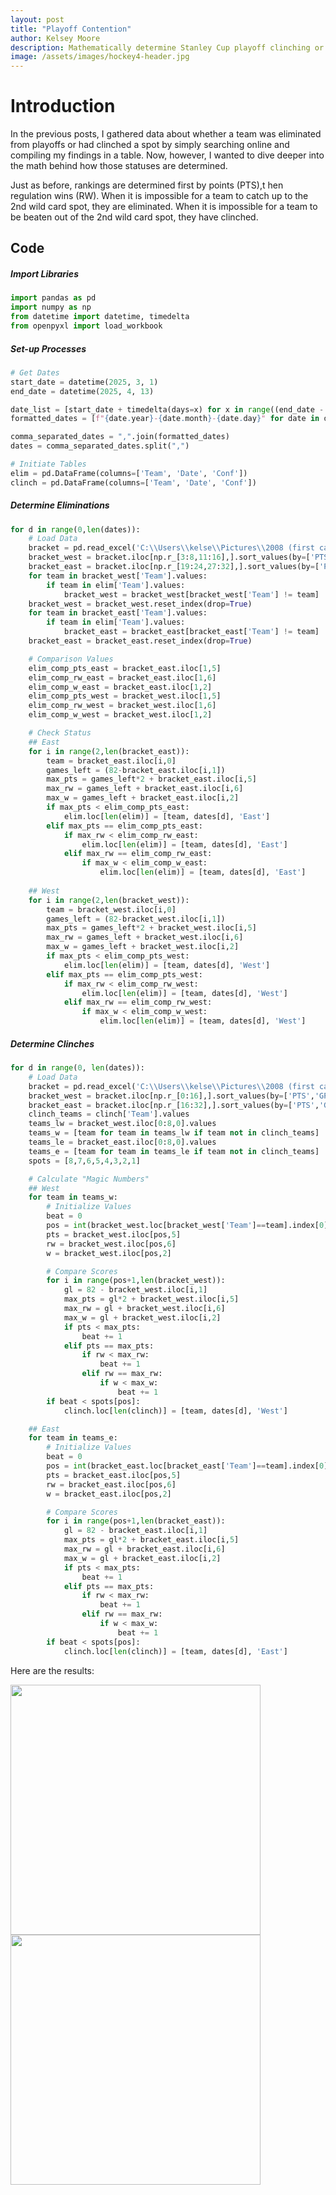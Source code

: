 ```yaml
---
layout: post
title: "Playoff Contention"
author: Kelsey Moore
description: Mathematically determine Stanley Cup playoff clinching or elimination
image: /assets/images/hockey4-header.jpg
---
```


# Introduction

In the previous posts, I gathered data about whether a team was eliminated from playoffs or had clinched a spot by simply searching online and compiling my findings in a table. Now, however, I wanted to dive deeper into the math behind how those statuses are determined.

Just as before, rankings are determined first by points (PTS),t hen regulation wins (RW). When it is impossible for a team to catch up to the 2nd wild card spot, they are eliminated. When it is impossible for a team to be beaten out of the 2nd wild card spot, they have clinched.

## Code

##### Import Libraries
```python
import pandas as pd
import numpy as np
from datetime import datetime, timedelta
from openpyxl import load_workbook
```

##### Set-up Processes
```python
# Get Dates
start_date = datetime(2025, 3, 1)
end_date = datetime(2025, 4, 13)

date_list = [start_date + timedelta(days=x) for x in range((end_date - start_date).days + 1)]
formatted_dates = [f"{date.year}-{date.month}-{date.day}" for date in date_list]

comma_separated_dates = ",".join(formatted_dates)
dates = comma_separated_dates.split(",")

# Initiate Tables
elim = pd.DataFrame(columns=['Team', 'Date', 'Conf'])
clinch = pd.DataFrame(columns=['Team', 'Date', 'Conf'])
```

##### Determine Eliminations
```python
for d in range(0,len(dates)):
    # Load Data
    bracket = pd.read_excel('C:\\Users\\kelse\\Pictures\\2008 (first camera)\\NHL Records.xlsx', sheet_name=dates[d])
    bracket_west = bracket.iloc[np.r_[3:8,11:16],].sort_values(by=['PTS','GP','RW','W'], ascending=[False, True, False, False]).reset_index(drop=True)
    bracket_east = bracket.iloc[np.r_[19:24,27:32],].sort_values(by=['PTS','GP','RW','W'], ascending=[False, True, False, False]).reset_index(drop=True)
    for team in bracket_west['Team'].values:
        if team in elim['Team'].values:
            bracket_west = bracket_west[bracket_west['Team'] != team]
    bracket_west = bracket_west.reset_index(drop=True)
    for team in bracket_east['Team'].values:
        if team in elim['Team'].values:
            bracket_east = bracket_east[bracket_east['Team'] != team]
    bracket_east = bracket_east.reset_index(drop=True)    

    # Comparison Values
    elim_comp_pts_east = bracket_east.iloc[1,5]
    elim_comp_rw_east = bracket_east.iloc[1,6]
    elim_comp_w_east = bracket_east.iloc[1,2]
    elim_comp_pts_west = bracket_west.iloc[1,5]
    elim_comp_rw_west = bracket_west.iloc[1,6]
    elim_comp_w_west = bracket_west.iloc[1,2]

    # Check Status
    ## East
    for i in range(2,len(bracket_east)):
        team = bracket_east.iloc[i,0]
        games_left = (82-bracket_east.iloc[i,1])
        max_pts = games_left*2 + bracket_east.iloc[i,5]
        max_rw = games_left + bracket_east.iloc[i,6]
        max_w = games_left + bracket_east.iloc[i,2]
        if max_pts < elim_comp_pts_east:
            elim.loc[len(elim)] = [team, dates[d], 'East']
        elif max_pts == elim_comp_pts_east:
            if max_rw < elim_comp_rw_east:
                elim.loc[len(elim)] = [team, dates[d], 'East']
            elif max_rw == elim_comp_rw_east:
                if max_w < elim_comp_w_east:
                    elim.loc[len(elim)] = [team, dates[d], 'East']
    
    ## West
    for i in range(2,len(bracket_west)):
        team = bracket_west.iloc[i,0]
        games_left = (82-bracket_west.iloc[i,1])
        max_pts = games_left*2 + bracket_west.iloc[i,5]
        max_rw = games_left + bracket_west.iloc[i,6]
        max_w = games_left + bracket_west.iloc[i,2]
        if max_pts < elim_comp_pts_west:
            elim.loc[len(elim)] = [team, dates[d], 'West']
        elif max_pts == elim_comp_pts_west:
            if max_rw < elim_comp_rw_west:
                elim.loc[len(elim)] = [team, dates[d], 'West']
            elif max_rw == elim_comp_rw_west:
                if max_w < elim_comp_w_west:
                    elim.loc[len(elim)] = [team, dates[d], 'West']
```

##### Determine Clinches
```python
for d in range(0, len(dates)):
    # Load Data
    bracket = pd.read_excel('C:\\Users\\kelse\\Pictures\\2008 (first camera)\\NHL Records.xlsx', sheet_name=dates[d])
    bracket_west = bracket.iloc[np.r_[0:16],].sort_values(by=['PTS','GP','RW','W'], ascending=[False, True, False, False]).reset_index(drop=True)
    bracket_east = bracket.iloc[np.r_[16:32],].sort_values(by=['PTS','GP','RW','W'], ascending=[False, True, False, False]).reset_index(drop=True)
    clinch_teams = clinch['Team'].values
    teams_lw = bracket_west.iloc[0:8,0].values
    teams_w = [team for team in teams_lw if team not in clinch_teams]
    teams_le = bracket_east.iloc[0:8,0].values
    teams_e = [team for team in teams_le if team not in clinch_teams]
    spots = [8,7,6,5,4,3,2,1]

    # Calculate "Magic Numbers"
    ## West
    for team in teams_w:
        # Initialize Values
        beat = 0
        pos = int(bracket_west.loc[bracket_west['Team']==team].index[0])
        pts = bracket_west.iloc[pos,5]
        rw = bracket_west.iloc[pos,6]
        w = bracket_west.iloc[pos,2]

        # Compare Scores
        for i in range(pos+1,len(bracket_west)):
            gl = 82 - bracket_west.iloc[i,1]
            max_pts = gl*2 + bracket_west.iloc[i,5]
            max_rw = gl + bracket_west.iloc[i,6]
            max_w = gl + bracket_west.iloc[i,2]
            if pts < max_pts:
                beat += 1
            elif pts == max_pts:
                if rw < max_rw:
                    beat += 1
                elif rw == max_rw:
                    if w < max_w:
                        beat += 1
        if beat < spots[pos]:
            clinch.loc[len(clinch)] = [team, dates[d], 'West']

    ## East
    for team in teams_e:
        # Initialize Values
        beat = 0
        pos = int(bracket_east.loc[bracket_east['Team']==team].index[0])
        pts = bracket_east.iloc[pos,5]
        rw = bracket_east.iloc[pos,6]
        w = bracket_east.iloc[pos,2]

        # Compare Scores
        for i in range(pos+1,len(bracket_east)):
            gl = 82 - bracket_east.iloc[i,1]
            max_pts = gl*2 + bracket_east.iloc[i,5]
            max_rw = gl + bracket_east.iloc[i,6]
            max_w = gl + bracket_east.iloc[i,2]
            if pts < max_pts:
                beat += 1
            elif pts == max_pts:
                if rw < max_rw:
                    beat += 1
                elif rw == max_rw:
                    if w < max_w:
                        beat += 1
        if beat < spots[pos]:
            clinch.loc[len(clinch)] = [team, dates[d], 'East']
```

Here are the results: 

<p float="left">
  <img src="https://raw.githubusercontent.com/kbmoore02/NHL-Data-Analysis/main/assets/images/clinched.png" style="width:400px; vertical-align: top;" />
  <img src="https://raw.githubusercontent.com/kbmoore02/NHL-Data-Analysis/main/assets/images/eliminated.png" style="width:400px; vertical-align: top;" /> 
</p>

